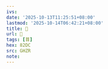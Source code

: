```yaml
---
ivs:
date: '2025-10-13T11:25:51+08:00'
lastmod: '2025-10-14T06:42:21+08:00'
title: 󰊧
url: 󰊧
tags: [苜]
hex: 82DC
src: GHZR
note:
---
```

